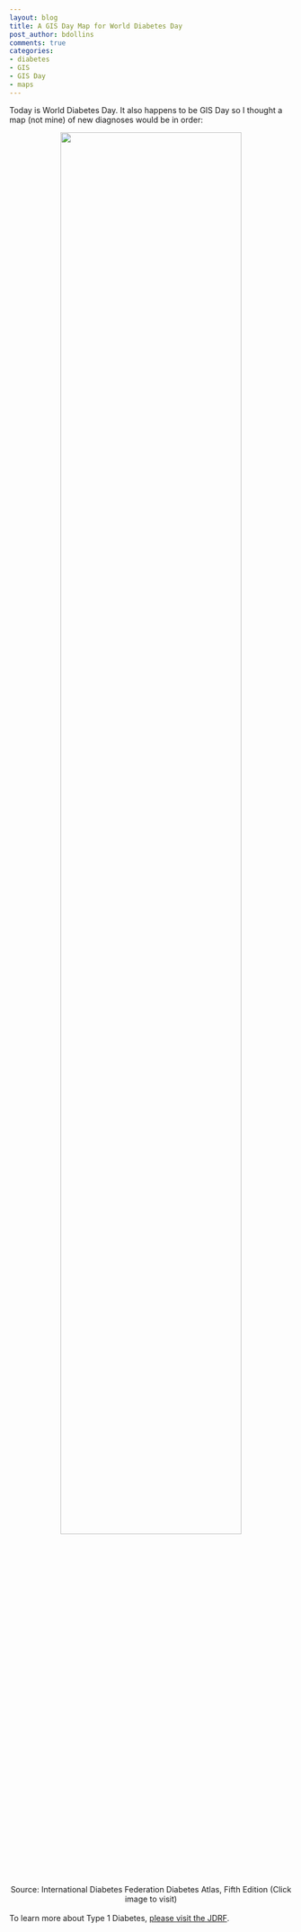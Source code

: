 ```yaml
---
layout: blog
title: A GIS Day Map for World Diabetes Day
post_author: bdollins
comments: true
categories:
- diabetes
- GIS
- GIS Day
- maps
---
```


Today is World Diabetes Day. It also happens to be GIS Day so I thought a map (not mine) of new diagnoses would be in order:

<div style="text-align: center;"><a href="http://www.idf.org/diabetesatlas/5e/diabetes-in-the-young"><img alt="" height="80%" src="http://www.idf.org/sites/default/files/da5/Map%202.5%20New%20cases%20of%20type%201%20diabetes.jpg" title="New cases of Type 1 diabetes in children, 2011" width="80%" /></a><div style="text-align: center;font-size: 14px;">Source: International Diabetes Federation Diabetes Atlas, Fifth Edition (Click image to visit)</div></div>
<br/>
To learn more about Type 1 Diabetes, <a href="http://www.jdrf.org/index.cfm?page_id=101982" target="_blank">please visit the JDRF</a>.
